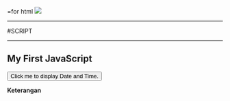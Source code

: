 =for html <a href="https://travis-ci.org/on-store/Marketplace-Store"><img src="https://travis-ci.org/on-store/Marketplace-Store.svg?branch=master"></a>

---

#SCRIPT

---
<!DOCTYPE html>
<html>
<body>

<h2>My First JavaScript</h2>

<button type="button"
onclick="document.getElementById('demo').innerHTML = Date()">
Click me to display Date and Time.</button>

<p id="demo"></p>

</body>
</html> 



**Keterangan**


